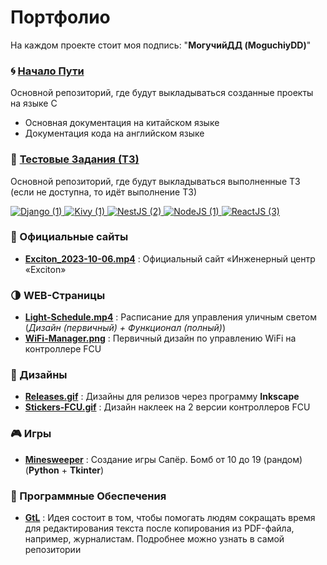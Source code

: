 # Портфолио
На каждом проекте стоит моя подпись: "**МогучийДД (MoguchiyDD)**"

### :cyclone: [Начало Пути](https://github.com/MoguchiyDD/Beginning-of-Road)
Основной репозиторий, где будут выкладываться созданные проекты на языке C
- Основная документация на китайском языке
- Документация кода на английском языке

### :genie: [Тестовые Задания (ТЗ)](https://github.com/MoguchiyDD/TechnicalTest)
Основной репозиторий, где будут выкладываться выполненные ТЗ (если не доступна, то идёт выполнение ТЗ)
<div id="technical-tests" align="left">
  <a href="https://github.com/MoguchiyDD/TechnicalTest/tree/main/Django" target="_blank">
    <img alt="Django (1)" src="https://img.shields.io/badge/Django-1-B71C1C?style=for-the-badge" />
  </a>
  <a href="https://github.com/MoguchiyDD/TechnicalTest/tree/main/Kivy" target="_blank">
    <img alt="Kivy (1)" src="https://img.shields.io/badge/Kivy-1-B71C1C?style=for-the-badge" />
  </a>
  <a href="https://github.com/MoguchiyDD/TechnicalTest/tree/main/NestJS" target="_blank">
    <img alt="NestJS (2)" src="https://img.shields.io/badge/NestJS-2-B71C1C?style=for-the-badge" />
  </a>
  <a href="https://github.com/MoguchiyDD/TechnicalTest/tree/main/NodeJS" target="_blank">
    <img alt="NodeJS (1)" src="https://img.shields.io/badge/NodeJS-1-B71C1C?style=for-the-badge" />
  </a>
  <a href="https://github.com/MoguchiyDD/TechnicalTest/tree/main/ReactJS" target="_blank">
    <img alt="ReactJS (3)" src="https://img.shields.io/badge/ReactJS-3-B71C1C?style=for-the-badge" />
  </a>
</div>

### :100: Официальные сайты
- **[Exciton_2023-10-06.mp4](portfolio/Exciton_2023-10-06.mp4)** : Официальный сайт «Инженерный центр «Exciton»

### :last_quarter_moon: WEB-Страницы
- **[Light-Schedule.mp4](portfolio/Light-Schedule.mp4)** : Расписание для управления уличным светом (*Дизайн (первичный) + Функционал (полный)*)
- **[WiFi-Manager.png](portfolio/WiFi-Manager.png)** : Первичный дизайн по управлению WiFi на контроллере FCU

### :art: Дизайны
- **[Releases.gif](portfolio/Releases.gif)** :  Дизайны для релизов через программу **Inkscape**
- **[Stickers-FCU.gif](portfolio/Stickers-FCU.gif)** :  Дизайн наклеек на 2 версии контроллеров FCU

### :video_game: Игры
- **[Minesweeper](https://github.com/MoguchiyDD/Minesweeper/tree/Python)** : Создание игры Сапёр. Бомб от 10 до 19 (рандом) (**Python** + **Tkinter**)

### :izakaya_lantern: Программные Обеспечения
- **[GtL](https://github.com/MoguchiyDD/GtL)** : Идея состоит в том, чтобы помогать людям сокращать время для редактирования текста после копирования из PDF-файла, например, журналистам. Подробнее можно узнать в самой репозитории
